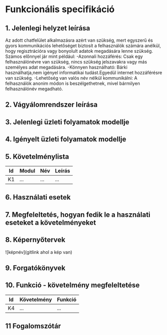 # Funkcionális specifikáció
## 1. Jelenlegi helyzet leírása
Az adott chatfelület alkalmazásra azért van szükség, mert egyszerű és gyors kommunikációs lehetőséget biztosít a felhasználók számára anélkül, hogy regisztrációra vagy bonyolult adatok megadására lenne szükség.
Számos előnnyel jár mint például:
-Azonnali hozzáférés: Csak egy felhasználónévre van szükség, nincs szükség jelszavakra vagy más személyes adat megadására.
-Könnyen használható: Bárki használhatja,nem igényel informatikai tudást.Egyedül internet hozzáférésre van szükség.
-Lehetőség van valós név nélkül kommunikálni: A felhasználók anonim módon is beszélgethetnek, mivel bármilyen felhasználónév megadható.

## 2. Vágyálomrendszer leírása

## 3. Jelenlegi üzleti folyamatok modellje

## 4. Igényelt üzleti folyamatok modellje

## 5. Követelménylista

| Id | Modul | Név | Leírás |
| :---: | --- | --- | --- |
| K1 | ...| ... | ... |

## 6. Használati esetek

## 7. Megfeleltetés, hogyan fedik le a használati eseteket a követelményeket

## 8. Képernyőtervek

![képnév](gitlink ahol a kép van)

## 9. Forgatókönyvek



## 10. Funkció - követelmény megfeleltetése

| Id | Követelmény | Funkció |
| :---: | --- | --- |
| K4 | ... | ... |

## 11 Fogalomszótár
